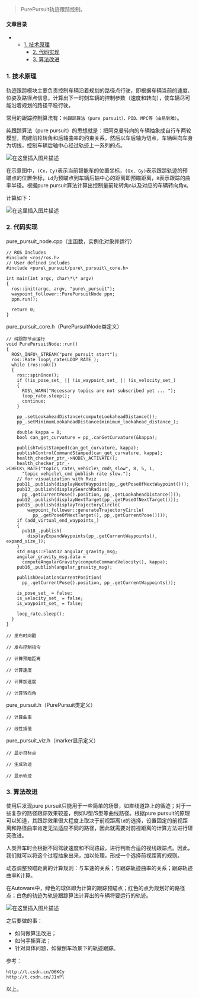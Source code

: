 







> 
> PurePursuit轨迹跟踪控制。
> 
> 
> 




#### 文章目录


* + [1. 技术原理](#1__3)
	+ [2. 代码实现](#2__19)
	+ [3. 算法改进](#3__124)




### 1. 技术原理


轨迹跟踪模块主要负责控制车辆沿着规划的路径点行驶，即根据车辆当前的速度、位姿及路径点信息，计算出下一时刻车辆的控制参数（速度和转向），使车辆尽可能沿着规划的路径平稳行驶。


常用的跟踪控制算法有：`纯跟踪算法（pure pursuit）、PID、MPC等（由易到难）`。


纯跟踪算法（pure pursuit）的思想就是：把阿克曼转向的车辆抽象成自行车两轮模型，构建前轮转角和后轴曲率的约束关系，然后以车后轴为切点，车辆纵向车身为切线，控制车辆后轴中心经过轨迹上一系列的点。


![在这里插入图片描述](https://img-blog.csdnimg.cn/73389f13bf414790a2a40e3fc336b348.png)


在示意图中，`(Cx，Cy)`表示当前智能车的位置坐标，`(Gx, Gy)`表示跟踪轨迹的预瞄点的位置坐标，`Ld`为预瞄点到车辆后轴中心的距离即预瞄距离，`R`表示跟踪的曲率半径。根据pure pursuit算法计算出控制量前轮转角`δ`以及对应的车辆转向角`W`。


计算如下：


![在这里插入图片描述](https://img-blog.csdnimg.cn/4830520975b248339c8ba0d7d92623c8.png)


### 2. 代码实现


pure\_pursuit\_node.cpp（主函数，实例化对象并运行）



```
// ROS Includes
#include <ros/ros.h>
// User defined includes
#include <pure\_pursuit/pure\_pursuit\_core.h>

int main(int argc, char\*\* argv)
{
  ros::init(argc, argv, "pure\_pursuit");
  waypoint_follower::PurePursuitNode ppn;
  ppn.run();

  return 0;
}

```

pure\_pursuit\_core.h（PurePursuitNode类定义）



```
// 纯跟踪节点运行
void PurePursuitNode::run()
{
  ROS\_INFO\_STREAM("pure pursuit start");
  ros::Rate loop\_rate(LOOP_RATE_);
  while (ros::ok())
  {
    ros::spinOnce();
    if (!is_pose_set_ || !is_waypoint_set_ || !is_velocity_set_)
    {
      ROS\_WARN("Necessary topics are not subscribed yet ... ");
      loop_rate.sleep();
      continue;
    }

    pp_.setLookaheadDistance(computeLookaheadDistance());
    pp_.setMinimumLookaheadDistance(minimum_lookahead_distance_);

    double kappa = 0;
    bool can_get_curvature = pp_.canGetCurvature(&kappa);

    publishTwistStamped(can_get_curvature, kappa);
    publishControlCommandStamped(can_get_curvature, kappa);
    health_checker_ptr_->NODE\_ACTIVATE();
    health_checker_ptr_->CHECK\_RATE("topic\_rate\_vehicle\_cmd\_slow", 8, 5, 1,
      "topic vehicle\_cmd publish rate slow.");
    // for visualization with Rviz
    pub11_.publish(displayNextWaypoint(pp_.getPoseOfNextWaypoint()));
    pub13_.publish(displaySearchRadius(
      pp_.getCurrentPose().position, pp_.getLookaheadDistance()));
    pub12_.publish(displayNextTarget(pp_.getPoseOfNextTarget()));
    pub15_.publish(displayTrajectoryCircle(
        waypoint_follower::generateTrajectoryCircle(
          pp_.getPoseOfNextTarget(), pp_.getCurrentPose())));
    if (add_virtual_end_waypoints_)
    {
      pub18_.publish(
        displayExpandWaypoints(pp_.getCurrentWaypoints(), expand_size_));
    }
    std_msgs::Float32 angular_gravity_msg;
    angular_gravity_msg.data =
      computeAngularGravity(computeCommandVelocity(), kappa);
    pub16_.publish(angular_gravity_msg);

    publishDeviationCurrentPosition(
      pp_.getCurrentPose().position, pp_.getCurrentWaypoints());

    is_pose_set_ = false;
    is_velocity_set_ = false;
    is_waypoint_set_ = false;

    loop_rate.sleep();
  }
}

// 发布时间戳

// 发布控制指令

// 计算预瞄距离

// 计算速度

// 计算加速度

// 计算转向角

```

pure\_pursuit.h（PurePursuit类定义）



```
// 计算曲率

// 线性插值

```

pure\_pursuit\_viz.h（marker显示定义）



```
// 显示目标点

// 生成轨迹

// 显示轨迹

```

### 3. 算法改进


使用后发现pure pursuit只能用于一些简单的场景，如直线道路上的循迹；对于一些复杂的路径跟踪效果较差，例如U型/S型等曲线路径。根据pure pursuit的原理可以知道，其跟踪效果很大程度上取决于前视距离`ld`的选择，设置固定的前视距离和路径曲率肯定无法适应不同的路径，因此就需要对前视距离的计算方法进行研究改进。


人类开车时会根据不同驾驶速度和不同路段，进行判断合适的视线跟踪点。因此，我们就可以将这个过程抽象出来，加以处理，形成一个选择前视距离的规则。


动态调整预瞄距离的计算规则：与车速的关系；与跟踪轨迹曲率的关系；跟踪轨迹曲率K计算。


在Autoware中，绿色的球体即为计算的跟踪预瞄点；红色的点为规划好的路径点；白色的轨迹为轨迹跟踪算法计算出的车辆将要运行的轨迹。


![在这里插入图片描述](https://img-blog.csdnimg.cn/ac0b9bd724494751bcecb9ae455834d6.png)


之后要做的事：


* 如何做算法改进；
* 如何手撕算法；
* 针对具体问题，如做倒车场景下的轨迹跟踪。


参考：



```
http://t.csdn.cn/O6KCy
http://t.csdn.cn/J1nPl

```

以上。





